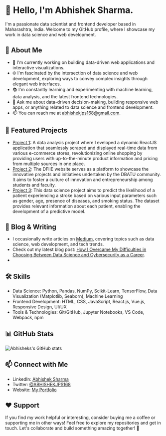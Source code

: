 # 👋 Hello, I'm Abhishek Sharma.

I'm a passionate data scientist and frontend developer based in Maharashtra, India. Welcome to my GitHub profile, where I showcase my work in data science and web development.

## 🌱 About Me

- 🔭 I'm currently working on building data-driven web applications and interactive visualizations.
- 🌐 I'm fascinated by the intersection of data science and web development, exploring ways to convey complex insights through elegant web interfaces.
- 📚 I'm constantly learning and experimenting with machine learning, data analysis, and the latest frontend technologies.
- 💬 Ask me about data-driven decision-making, building responsive web apps, or anything related to data science and frontend development.
- 📫 You can reach me at abhishekjps168@gmail.com.

## 🚀 Featured Projects

- [Project 1](https://github.com/Abhisheks-Workspace/ShopCrawler): A data analysis project where I eveloped a dynamic ReactJS application that seamlessly scraped and displayed real-time data from various e-commerce stores, revolutionizing online shopping by providing users with up-to-the-minute product information and pricing from multiple sources in one place.
- [Project 2](https://github.com/Abhisheks-Workspace/DFIIE-Website): The DFIIE website serves as a platform to showcase the innovative projects and initiatives undertaken by the DBATU community. It aims to foster a culture of innovation and entrepreneurship among students and faculty.
- [Project 3](https://github.com/Abhisheks-Workspace/StrokeRisk-Predictor): This data science project aims to predict the likelihood of a patient experiencing a stroke based on various input parameters such as gender, age, presence of diseases, and smoking status. The dataset provides relevant information about each patient, enabling the development of a predictive model.

## 📝 Blog & Writing

- I occasionally write articles on [Medium](https://medium.com/@abhishekjps168), covering topics such as data science, web development, and tech trends.
- Check out my latest blog post: [How I Overcame My Difficulties in Choosing Between Data Science and Cybersecurity as a Career](https://medium.com/@abhishekjps168/how-i-overcame-my-difficulties-in-choosing-between-data-science-and-cybersecurity-as-a-career-a8983d2c4259).
- 

## 🛠️ Skills

- Data Science: Python, Pandas, NumPy, Scikit-Learn, TensorFlow, Data Visualization (Matplotlib, Seaborn), Machine Learning
- Frontend Development: HTML, CSS, JavaScript, React.js, Vue.js, Responsive Design, UI/UX
- Tools & Technologies: Git/GitHub, Jupyter Notebooks, VS Code, Webpack, npm

## 📊 GitHub Stats

![Abhisheks's GitHub stats](https://github-readme-stats.vercel.app/api?username=Abhisheks-Workspace&show_icons=true&theme=radical)

## 📫 Connect with Me

- LinkedIn: [Abhishek Sharma](https://www.linkedin.com/in/abhishek-sharma-b3b965178)
- Twitter: [@ABHISHEKJPS168](https://twitter.com/AbhishekJPS168)
- Website: [My Portfolio](https://abhisheks-workspace.github.io/)

## ❤️ Support

If you find my work helpful or interesting, consider buying me a coffee or supporting me in other ways!
Feel free to explore my repositories and get in touch. Let's collaborate and build something amazing together! 🚀
